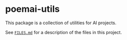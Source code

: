 # poemai-utils

This package is a collection of utilities for AI projects.

See [`FILES.md`](./FILES.md) for a description of the files in this project.